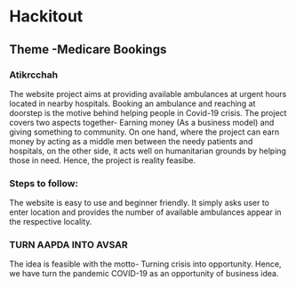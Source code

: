 # Hackitout
## Theme -Medicare Bookings
### Atikrcchah
The website project aims at providing available ambulances at urgent hours located in nearby hospitals. Booking an ambulance and reaching at doorstep is the motive behind helping people in Covid-19 crisis.
The project covers two aspects together- Earning money (As a business model) and giving something to community. On one hand, where the project can earn money by acting as a middle men between the needy patients and hospitals, on the other side, it acts well on humanitarian grounds by helping those in need. 
Hence, the project is reality feasibe.
### Steps to follow:
The website is easy to use and beginner friendly. It simply asks user to enter location and provides the number of available ambulances appear in the respective locality.

### TURN AAPDA INTO AVSAR
The idea is feasible with the motto- Turning crisis into opportunity. Hence, we have turn the pandemic COVID-19 as an opportunity of business idea.

